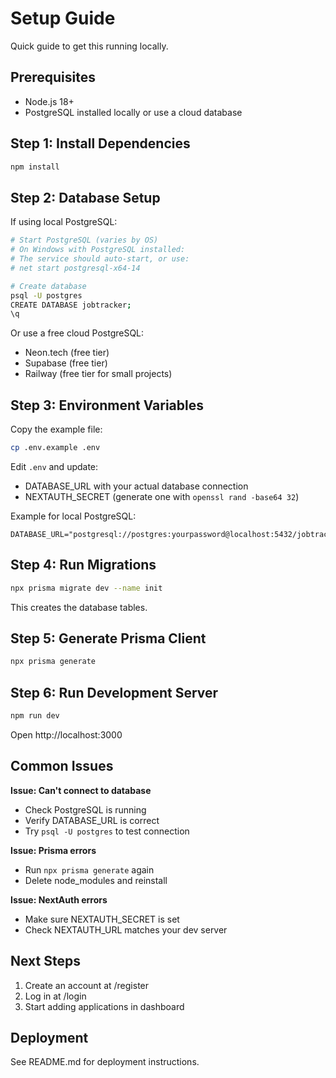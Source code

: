 # Setup Guide

Quick guide to get this running locally.

## Prerequisites

- Node.js 18+
- PostgreSQL installed locally or use a cloud database

## Step 1: Install Dependencies

```bash
npm install
```

## Step 2: Database Setup

If using local PostgreSQL:

```bash
# Start PostgreSQL (varies by OS)
# On Windows with PostgreSQL installed:
# The service should auto-start, or use:
# net start postgresql-x64-14

# Create database
psql -U postgres
CREATE DATABASE jobtracker;
\q
```

Or use a free cloud PostgreSQL:
- Neon.tech (free tier)
- Supabase (free tier)
- Railway (free tier for small projects)

## Step 3: Environment Variables

Copy the example file:
```bash
cp .env.example .env
```

Edit `.env` and update:
- DATABASE_URL with your actual database connection
- NEXTAUTH_SECRET (generate one with `openssl rand -base64 32`)

Example for local PostgreSQL:
```
DATABASE_URL="postgresql://postgres:yourpassword@localhost:5432/jobtracker"
```

## Step 4: Run Migrations

```bash
npx prisma migrate dev --name init
```

This creates the database tables.

## Step 5: Generate Prisma Client

```bash
npx prisma generate
```

## Step 6: Run Development Server

```bash
npm run dev
```

Open http://localhost:3000

## Common Issues

**Issue: Can't connect to database**
- Check PostgreSQL is running
- Verify DATABASE_URL is correct
- Try `psql -U postgres` to test connection

**Issue: Prisma errors**
- Run `npx prisma generate` again
- Delete node_modules and reinstall

**Issue: NextAuth errors**
- Make sure NEXTAUTH_SECRET is set
- Check NEXTAUTH_URL matches your dev server

## Next Steps

1. Create an account at /register
2. Log in at /login
3. Start adding applications in dashboard

## Deployment

See README.md for deployment instructions.
